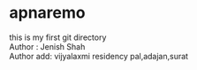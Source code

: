 # apnaremo
this is my first git directory
<br>
Author : Jenish Shah
<br>
Author add: vijyalaxmi residency pal,adajan,surat

